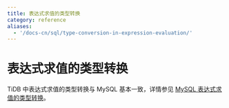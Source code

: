 ```yaml
---
title: 表达式求值的类型转换
category: reference
aliases:
  - '/docs-cn/sql/type-conversion-in-expression-evaluation/'
---
```


# 表达式求值的类型转换

TiDB 中表达式求值的类型转换与 MySQL 基本一致，详情参见 [MySQL 表达式求值的类型转换](https://dev.mysql.com/doc/refman/5.7/en/type-conversion.html)。